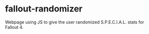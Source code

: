 # fallout-randomizer
Webpage using JS to give the user randomized S.P.E.C.I.A.L. stats for Fallout 4. 
